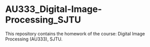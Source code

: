 # AU333_Digital-Image-Processing_SJTU
This repository contains the homework of the course: Digital Image Processing (AU333), SJTU.
